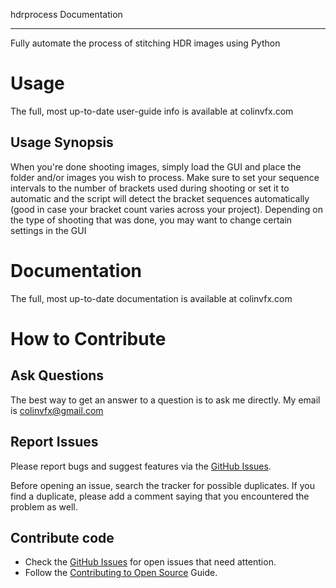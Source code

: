 hdrprocess Documentation
*******************************************************************************
Fully automate the process of stitching HDR images using Python

Usage
===============================================================================
The full, most up-to-date user-guide info is available at colinvfx.com

Usage Synopsis
-------------------------------------------------------------------------------
When you're done shooting images, simply load the GUI and place the folder
and/or images you wish to process. Make sure to set your sequence intervals
to the number of brackets used during shooting or set it to automatic and the
script will detect the bracket sequences automatically (good in case your
bracket count varies across your project). Depending on the type of shooting
that was done, you may want to change certain settings in the GUI

Documentation
===============================================================================
The full, most up-to-date documentation is available at colinvfx.com

How to Contribute
===============================================================================

Ask Questions
-------------------------------------------------------------------------------
The best way to get an answer to a question is to ask me directly. My email is
colinvfx@gmail.com

Report Issues
-------------------------------------------------------------------------------
Please report bugs and suggest features via the [GitHub Issues](https://github.com/ColinKennedy/hdrprocess/issues).

Before opening an issue, search the tracker for possible duplicates. If you
find a duplicate, please add a comment saying that you encountered the problem as well.

Contribute code
-------------------------------------------------------------------------------
* Check the [GitHub Issues](https://github.com/ColinKennedy/hdrprocess/issues)
  for open issues that need attention.
* Follow the [Contributing to Open Source](https://guides.github.com/activities/contributing-to-open-source/) Guide.
